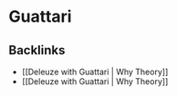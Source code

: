 # Guattari



## Backlinks

-   [[Deleuze with Guattari | Why Theory]]
-   [[Deleuze with Guattari | Why Theory]]
